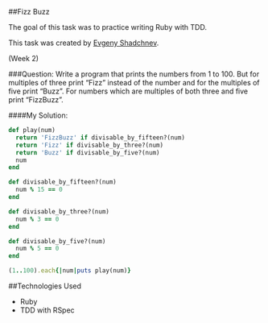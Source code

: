 ##Fizz Buzz

The goal of this task was to practice writing Ruby with TDD.

This task was created by [Evgeny Shadchnev](https://github.com/shadchnev).

(Week 2)

###Question:
Write a program that prints the numbers from 1 to 100.
But for multiples of three print “Fizz” instead of the number and
for the multiples of five print “Buzz”.
For numbers which are multiples
of both three and five print “FizzBuzz”.

####My Solution:

```ruby
def play(num)
  return 'FizzBuzz' if divisable_by_fifteen?(num)
  return 'Fizz' if divisable_by_three?(num)
  return 'Buzz' if divisable_by_five?(num)
  num
end

def divisable_by_fifteen?(num)
  num % 15 == 0
end

def divisable_by_three?(num)
  num % 3 == 0
end

def divisable_by_five?(num)
  num % 5 == 0
end

(1..100).each{|num|puts play(num)}
```

##Technologies Used
- Ruby
- TDD with RSpec
